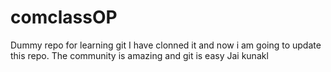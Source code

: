 # comclassOP

Dummy repo for learning git
I have clonned it and now i am going to update 
this repo. 
The community is amazing and git is easy
Jai kunakl 

